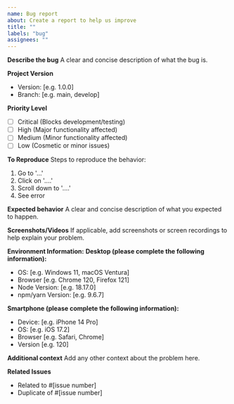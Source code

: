 ```yaml
---
name: Bug report
about: Create a report to help us improve
title: ""
labels: "bug"
assignees: ""
---
```


**Describe the bug**
A clear and concise description of what the bug is.

**Project Version**

- Version: [e.g. 1.0.0]
- Branch: [e.g. main, develop]

**Priority Level**

- [ ] Critical (Blocks development/testing)
- [ ] High (Major functionality affected)
- [ ] Medium (Minor functionality affected)
- [ ] Low (Cosmetic or minor issues)

**To Reproduce**
Steps to reproduce the behavior:

1. Go to '...'
2. Click on '....'
3. Scroll down to '....'
4. See error

**Expected behavior**
A clear and concise description of what you expected to happen.

**Screenshots/Videos**
If applicable, add screenshots or screen recordings to help explain your problem.

**Environment Information:**
**Desktop (please complete the following information):**

- OS: [e.g. Windows 11, macOS Ventura]
- Browser [e.g. Chrome 120, Firefox 121]
- Node Version: [e.g. 18.17.0]
- npm/yarn Version: [e.g. 9.6.7]

**Smartphone (please complete the following information):**

- Device: [e.g. iPhone 14 Pro]
- OS: [e.g. iOS 17.2]
- Browser [e.g. Safari, Chrome]
- Version [e.g. 120]

**Additional context**
Add any other context about the problem here.

**Related Issues**

- Related to #[issue number]
- Duplicate of #[issue number]
